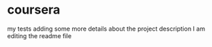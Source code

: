 # coursera
my tests
adding some more details about the project description
I am editing the readme file 
